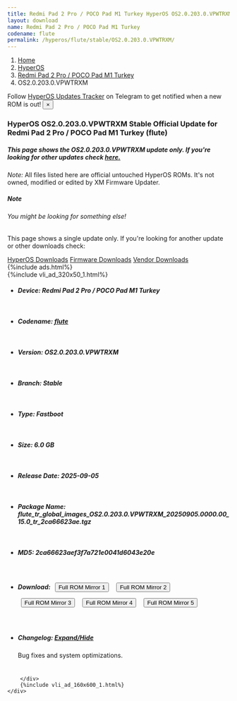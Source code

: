 ```yaml
---
title: Redmi Pad 2 Pro / POCO Pad M1 Turkey HyperOS OS2.0.203.0.VPWTRXM Update
layout: download
name: Redmi Pad 2 Pro / POCO Pad M1 Turkey
codename: flute
permalink: /hyperos/flute/stable/OS2.0.203.0.VPWTRXM/
---
```

<nav aria-label="breadcrumb">
    <ol class="breadcrumb">
        <li class="breadcrumb-item"><a href="/">Home</a></li>
        <li class="breadcrumb-item"><a href="/hyperos/">HyperOS</a></li>
        <li class="breadcrumb-item"><a href="/hyperos/flute/">Redmi Pad 2 Pro / POCO Pad M1 Turkey</a></li>
        <li class="breadcrumb-item active" aria-current="page">OS2.0.203.0.VPWTRXM</li>
    </ol>
</nav>
<div class="alert alert-primary alert-dismissible fade show" role="alert">
    Follow <a href="https://t.me/MIUIUpdatesTracker" class="alert-link">HyperOS Updates Tracker</a> on Telegram to get
    notified when a new ROM is out!
    <button type="button" class="close" data-dismiss="alert" aria-label="Close">
        <span aria-hidden="true">&times;</span>
    </button>
</div>
<div class="col-12 mx-auto">
    <h3 class="title bg-light p-2 rounded">HyperOS OS2.0.203.0.VPWTRXM Stable Official Update for Redmi Pad 2 Pro / POCO Pad M1 Turkey (flute)</h3>
    <h5>This page shows the OS2.0.203.0.VPWTRXM update only. If you're looking for other updates check
        <a href="/hyperos/flute/">here.</a></h5>
    <p><i>Note: </i>All files listed here are official untouched HyperOS ROMs.
        It's not owned, modified or edited by XM Firmware Updater.</p>
    <div class="card">
        <div class="card-body">
            <h5 class="card-title">Note</h5>
            <h6 class="card-subtitle mb-2 text-muted">You might be looking for something else!</h6>
            <p class="card-text">This page shows a single update only.
                If you're looking for another update or other downloads check:</p>
            <a href="/hyperos/" class="card-link">HyperOS Downloads</a>
            <a href="/firmware/" class="card-link">Firmware Downloads</a>
            <a href="/vendor/" class="card-link">Vendor Downloads</a>
        </div>
    </div>
    {%include ads.html%}
    <div class="row justify-content-center">
        <div class="col-10" id="downloads">
                    <div class="card card-body">
            {%include vli_ad_320x50_1.html%}
            <ul class="list-unstyled">
                <li style="padding-bottom: 10px;">
                    <h5><b>Device: </b>Redmi Pad 2 Pro / POCO Pad M1 Turkey</h5>
                </li>
                <li style="padding-bottom: 10px;">
                    <h5><b>Codename: </b> <a href="/hyperos/flute/" target="_blank">flute</a> </h5>
                </li>
                <li style="padding-bottom: 10px;">
                    <h5><b>Version: </b>OS2.0.203.0.VPWTRXM</h5>
                </li>
                <li style="padding-bottom: 10px;">
                    <h5><b>Branch: </b>Stable</h5>
                </li>
                <li style="padding-bottom: 10px;">
                    <h5><b>Type: </b>Fastboot</h5>
                </li>
                <li style="padding-bottom: 10px;">
                    <h5><b>Size: </b>6.0 GB</h5>
                </li>
                <li style="padding-bottom: 10px;">
                    <h5><b>Release Date: </b>2025-09-05</h5>
                </li>
                <li style="padding-bottom: 10px;">
                    <h5><b>Package Name: </b><span id="filename" class="text-dark">flute_tr_global_images_OS2.0.203.0.VPWTRXM_20250905.0000.00_15.0_tr_2ca66623ae.tgz</span></h5>
                </li>
                <li style="padding-bottom: 10px;">
                    <h5><b>MD5: </b><span id="md5" class="text-muted">2ca66623aef3f7a721e0041d6043e20e</span></h5>
                </li>
                <li style="padding-bottom: 10px;">
                    <h5><b>Download: </b> <button type="button" id="download" class="btn btn-primary" style="margin: 7px;" onclick="window.open('https://cdnorg.d.miui.com/OS2.0.203.0.VPWTRXM/flute_tr_global_images_OS2.0.203.0.VPWTRXM_20250905.0000.00_15.0_tr_2ca66623ae.tgz', '_blank');"><i class="fa fa-download"></i> Full ROM Mirror 1</button> <button type="button" id="download" class="btn btn-primary" style="margin: 7px;" onclick="window.open('https://bkt-sgp-miui-ota-update-alisgp.oss-ap-southeast-1.aliyuncs.com/OS2.0.203.0.VPWTRXM/flute_tr_global_images_OS2.0.203.0.VPWTRXM_20250905.0000.00_15.0_tr_2ca66623ae.tgz', '_blank');"><i class="fa fa-download"></i> Full ROM Mirror 2</button> <button type="button" id="download" class="btn btn-primary" style="margin: 7px;" onclick="window.open('https://bn.d.miui.com/OS2.0.203.0.VPWTRXM/flute_tr_global_images_OS2.0.203.0.VPWTRXM_20250905.0000.00_15.0_tr_2ca66623ae.tgz', '_blank');"><i class="fa fa-download"></i> Full ROM Mirror 3</button> <button type="button" id="download" class="btn btn-primary" style="margin: 7px;" onclick="window.open('https://bigota.d.miui.com/OS2.0.203.0.VPWTRXM/flute_tr_global_images_OS2.0.203.0.VPWTRXM_20250905.0000.00_15.0_tr_2ca66623ae.tgz', '_blank');"><i class="fa fa-download"></i> Full ROM Mirror 4</button> <button type="button" id="download" class="btn btn-primary" style="margin: 7px;" onclick="window.open('https://hugeota.d.miui.com/OS2.0.203.0.VPWTRXM/flute_tr_global_images_OS2.0.203.0.VPWTRXM_20250905.0000.00_15.0_tr_2ca66623ae.tgz', '_blank');"><i class="fa fa-download"></i> Full ROM Mirror 5</button></h5>
                </li>
                <li style="padding-bottom: 10px;">
                    <h5><b>Changelog: </b><a href="#flute_1_changelog" data-toggle="collapse" role="button"
                            aria-expanded="false" aria-controls="flute_1_changelog"> <i class="fa fa-arrow-down"
                                aria-hidden="true"></i> Expand/Hide</a></h5>
                    <div class="collapse" id="flute_1_changelog">
                        <p id="changelog_text">Bug fixes and system optimizations.</p>
                    </div>
                </li>
            </ul>
        </div>

        </div>
        {%include vli_ad_160x600_1.html%}
    </div>
</div>
